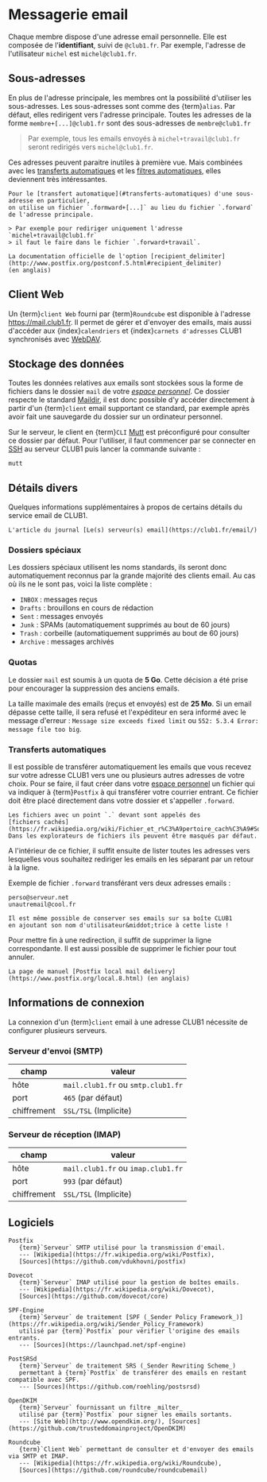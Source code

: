 Messagerie email
================

Chaque membre dispose d'une adresse email personnelle.
Elle est composée de l'**identifiant**, suivi de `@club1.fr`.
Par exemple, l'adresse de l'utilisateur `michel` est `michel@club1.fr`.

Sous-adresses
-------------

En plus de l'adresse principale, les membres ont la possibilité d'utiliser les sous-adresses.
Les sous-adresses sont comme des {term}`alias`.
Par défaut, elles redirigent vers l'adresse principale.
Toutes les adresses de la forme `membre+[...]@club1.fr` sont des sous-adresses de `membre@club1.fr`

> Par exemple, tous les emails envoyés à `michel+travail@club1.fr`
> seront redirigés vers `michel@club1.fr`.

Ces adresses peuvent paraitre inutiles à première vue.
Mais combinées avec les [transferts automatiques](#transferts-automatiques)
et les [filtres automatiques](#filtres-automatiques),
elles deviennent très intéressantes.

```{important}
Pour le [transfert automatique](#transferts-automatiques) d'une sous-adresse en particulier,
on utilise un fichier `.formward+[...]` au lieu du fichier `.forward` de l'adresse principale.

> Par exemple pour rediriger uniquement l'adresse `michel+travail@club1.fr`
> il faut le faire dans le fichier `.forward+travail`.
```

```{admonition} Voir aussi
La documentation officielle de l'option [recipient_delimiter](http://www.postfix.org/postconf.5.html#recipient_delimiter)
(en anglais)
```

Client Web
----------

Un {term}`client Web` fourni par {term}`Roundcube`
est disponible à l'adresse <https://mail.club1.fr>.
Il permet de gérer et d'envoyer des emails, mais aussi d'accéder aux {index}`calendriers`
et {index}`carnets d'adresses` CLUB1 synchronisés avec [WebDAV](webdav.md).

Stockage des données
--------------------

Toutes les données relatives aux emails sont stockées sous la forme de fichiers
dans le dossier `mail` de votre [*espace personnel*](/info/espace-personnel.md).
Ce dossier respecte le standard [Maildir](https://fr.wikipedia.org/wiki/Maildir),
il est donc possible d'y accéder directement à partir d'un {term}`client` email supportant ce standard,
par exemple après avoir fait une sauvegarde du dossier sur un ordinateur personnel.

Sur le serveur, le client en {term}`CLI` [Mutt](https://fr.wikipedia.org/wiki/Mutt)
est préconfiguré pour consulter ce dossier par défaut.
Pour l'utiliser, il faut commencer par se connecter en [SSH](ssh.md) au serveur CLUB1
puis lancer la commande suivante :

    mutt

Détails divers
--------------

Quelques informations supplémentaires à propos de certains détails du service email de CLUB1.

```{admonition} Voir aussi
L'article du journal [Le(s) serveur(s) email](https://club1.fr/email/)
```

### Dossiers spéciaux

Les dossiers spéciaux utilisent les noms standards,
ils seront donc automatiquement reconnus par la grande majorité des clients email.
Au cas où ils ne le sont pas, voici la liste complète :

- `INBOX` : messages reçus
- `Drafts` : brouillons en cours de rédaction
- `Sent` : messages envoyés
- `Junk` : SPAMs (automatiquement supprimés au bout de 60&nbsp;jours)
- `Trash` : corbeille (automatiquement supprimés au bout de 60&nbsp;jours)
- `Archive` : messages archivés

### Quotas

Le dossier `mail` est soumis à un quota de **5&nbsp;Go**.
Cette décision a été prise pour encourager la suppression des anciens emails.

La taille maximale des emails (reçus et envoyés) est de **25&nbsp;Mo**.
Si un email dépasse cette taille, il sera refusé et l'expéditeur en sera informé
avec le message d'erreur : `Message size exceeds fixed limit` ou `552: 5.3.4 Error: message file too big`.

### Transferts automatiques

Il est possible de transférer automatiquement les emails que vous recevez sur votre adresse CLUB1
vers une ou plusieurs autres adresses de votre choix.
Pour se faire, il faut créer dans votre [espace personnel](/info/espace-personnel.md)
un fichier qui va indiquer à {term}`Postfix` à qui transférer votre courrier entrant.
Ce fichier doit être placé directement dans votre dossier et s'appeller `.forward`.

```{warning}
Les fichiers avec un point `.` devant sont appelés des
[fichiers cachés](https://fr.wikipedia.org/wiki/Fichier_et_r%C3%A9pertoire_cach%C3%A9#Sous_Unix_et_Linux).
Dans les explorateurs de fichiers ils peuvent être masqués par défaut.
```

A l'intérieur de ce fichier, il suffit ensuite de lister toutes les adresses
vers lesquelles vous souhaitez rediriger les emails en les séparant par un retour à la ligne.

Exemple de fichier `.forward` transférant vers deux adresses emails :

    perso@serveur.net
    unautremail@cool.fr

```{tip}
Il est même possible de conserver ses emails sur sa boîte CLUB1
en ajoutant son nom d'utilisateur&middot;trice à cette liste !
```

Pour mettre fin à une redirection, il suffit de supprimer la ligne correspondante.
Il est aussi possible de supprimer le fichier pour tout annuler.

```{admonition} Voir aussi
La page de manuel [Postfix local mail delivery](https://www.postfix.org/local.8.html) (en anglais)
```

Informations de connexion
-------------------------

La connexion d'un {term}`client` email à une adresse CLUB1 nécessite de configurer plusieurs serveurs.

### Serveur d'envoi (SMTP)

| champ            | valeur                             |
| ---------------- | ---------------------------------- |
| hôte             | `mail.club1.fr` ou `smtp.club1.fr` |
| port             | `465` (par défaut)                 |
| chiffrement      | `SSL/TSL` (Implicite)              |

### Serveur de réception (IMAP)

| champ            | valeur                             |
| ---------------- | ---------------------------------- |
| hôte             | `mail.club1.fr` ou `imap.club1.fr` |
| port             | `993` (par défaut)                 |
| chiffrement      | `SSL/TSL` (Implicite)              |

Logiciels
---------

```{glossary}
Postfix
   {term}`Serveur` SMTP utilisé pour la transmission d'email.
   --- [Wikipedia](https://fr.wikipedia.org/wiki/Postfix),
   [Sources](https://github.com/vdukhovni/postfix)

Dovecot
   {term}`Serveur` IMAP utilisé pour la gestion de boîtes emails.
   --- [Wikipedia](https://fr.wikipedia.org/wiki/Dovecot),
   [Sources](https://github.com/dovecot/core)

SPF-Engine
   {term}`Serveur` de traitement [SPF (_Sender Policy Framework_)](https://fr.wikipedia.org/wiki/Sender_Policy_Framework)
   utilisé par {term}`Postfix` pour vérifier l'origine des emails entrants.
   --- [Sources](https://launchpad.net/spf-engine)

PostSRSd
   {term}`Serveur` de traitement SRS (_Sender Rewriting Scheme_)
   permettant à {term}`Postfix` de transférer des emails en restant compatible avec SPF.
   --- [Sources](https://github.com/roehling/postsrsd)

OpenDKIM
   {term}`Serveur` fournissant un filtre _milter_
   utilisé par {term}`Postfix` pour signer les emails sortants.
   --- [Site Web](http://www.opendkim.org/), [Sources](https://github.com/trusteddomainproject/OpenDKIM)

Roundcube
   {term}`Client Web` permettant de consulter et d'envoyer des emails via SMTP et IMAP.
   --- [Wikipedia](https://fr.wikipedia.org/wiki/Roundcube),
   [Sources](https://github.com/roundcube/roundcubemail)
```
